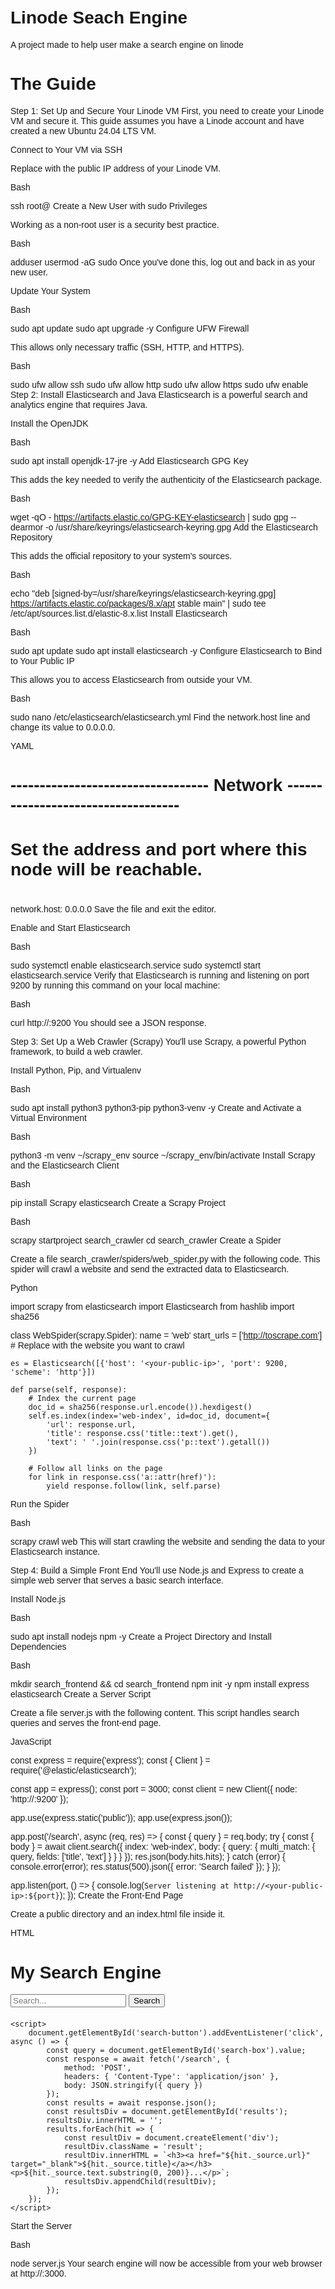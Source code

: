 # Linode Seach Engine
A project made to help user make a search engine on linode
# The Guide
Step 1: Set Up and Secure Your Linode VM
First, you need to create your Linode VM and secure it. This guide assumes you have a Linode account and have created a new Ubuntu 24.04 LTS VM.

Connect to Your VM via SSH

Replace <your-public-ip> with the public IP address of your Linode VM.

Bash

ssh root@<your-public-ip>
Create a New User with sudo Privileges

Working as a non-root user is a security best practice.

Bash

adduser <your-username>
usermod -aG sudo <your-username>
Once you've done this, log out and back in as your new user.

Update Your System

Bash

sudo apt update
sudo apt upgrade -y
Configure UFW Firewall

This allows only necessary traffic (SSH, HTTP, and HTTPS).

Bash

sudo ufw allow ssh
sudo ufw allow http
sudo ufw allow https
sudo ufw enable
Step 2: Install Elasticsearch and Java
Elasticsearch is a powerful search and analytics engine that requires Java.

Install the OpenJDK

Bash

sudo apt install openjdk-17-jre -y
Add Elasticsearch GPG Key

This adds the key needed to verify the authenticity of the Elasticsearch package.

Bash

wget -qO - https://artifacts.elastic.co/GPG-KEY-elasticsearch | sudo gpg --dearmor -o /usr/share/keyrings/elasticsearch-keyring.gpg
Add the Elasticsearch Repository

This adds the official repository to your system's sources.

Bash

echo "deb [signed-by=/usr/share/keyrings/elasticsearch-keyring.gpg] https://artifacts.elastic.co/packages/8.x/apt stable main" | sudo tee /etc/apt/sources.list.d/elastic-8.x.list
Install Elasticsearch

Bash

sudo apt update
sudo apt install elasticsearch -y
Configure Elasticsearch to Bind to Your Public IP

This allows you to access Elasticsearch from outside your VM.

Bash

sudo nano /etc/elasticsearch/elasticsearch.yml
Find the network.host line and change its value to 0.0.0.0.

YAML

# ---------------------------------- Network -----------------------------------
#
# Set the address and port where this node will be reachable.
#
network.host: 0.0.0.0
Save the file and exit the editor.

Enable and Start Elasticsearch

Bash

sudo systemctl enable elasticsearch.service
sudo systemctl start elasticsearch.service
Verify that Elasticsearch is running and listening on port 9200 by running this command on your local machine:

Bash

curl http://<your-public-ip>:9200
You should see a JSON response.

Step 3: Set Up a Web Crawler (Scrapy)
You'll use Scrapy, a powerful Python framework, to build a web crawler.

Install Python, Pip, and Virtualenv

Bash

sudo apt install python3 python3-pip python3-venv -y
Create and Activate a Virtual Environment

Bash

python3 -m venv ~/scrapy_env
source ~/scrapy_env/bin/activate
Install Scrapy and the Elasticsearch Client

Bash

pip install Scrapy elasticsearch
Create a Scrapy Project

Bash

scrapy startproject search_crawler
cd search_crawler
Create a Spider

Create a file search_crawler/spiders/web_spider.py with the following code. This spider will crawl a website and send the extracted data to Elasticsearch.

Python

import scrapy
from elasticsearch import Elasticsearch
from hashlib import sha256

class WebSpider(scrapy.Spider):
    name = 'web'
    start_urls = ['http://toscrape.com']  # Replace with the website you want to crawl

    es = Elasticsearch([{'host': '<your-public-ip>', 'port': 9200, 'scheme': 'http'}])

    def parse(self, response):
        # Index the current page
        doc_id = sha256(response.url.encode()).hexdigest()
        self.es.index(index='web-index', id=doc_id, document={
            'url': response.url,
            'title': response.css('title::text').get(),
            'text': ' '.join(response.css('p::text').getall())
        })

        # Follow all links on the page
        for link in response.css('a::attr(href)'):
            yield response.follow(link, self.parse)
Run the Spider

Bash

scrapy crawl web
This will start crawling the website and sending the data to your Elasticsearch instance.

Step 4: Build a Simple Front End
You'll use Node.js and Express to create a simple web server that serves a basic search interface.

Install Node.js

Bash

sudo apt install nodejs npm -y
Create a Project Directory and Install Dependencies

Bash

mkdir search_frontend && cd search_frontend
npm init -y
npm install express elasticsearch
Create a Server Script

Create a file server.js with the following content. This script handles search queries and serves the front-end page.

JavaScript

const express = require('express');
const { Client } = require('@elastic/elasticsearch');

const app = express();
const port = 3000;
const client = new Client({ node: 'http://<your-public-ip>:9200' });

app.use(express.static('public'));
app.use(express.json());

app.post('/search', async (req, res) => {
    const { query } = req.body;
    try {
        const { body } = await client.search({
            index: 'web-index',
            body: {
                query: {
                    multi_match: {
                        query,
                        fields: ['title', 'text']
                    }
                }
            }
        });
        res.json(body.hits.hits);
    } catch (error) {
        console.error(error);
        res.status(500).json({ error: 'Search failed' });
    }
});

app.listen(port, () => {
    console.log(`Server listening at http://<your-public-ip>:${port}`);
});
Create the Front-End Page

Create a public directory and an index.html file inside it.

HTML

<!DOCTYPE html>
<html lang="en">
<head>
    <meta charset="UTF-8">
    <title>Simple Search Engine</title>
    <style>
        body { font-family: sans-serif; padding: 20px; }
        #results { margin-top: 20px; }
        .result { border: 1px solid #ccc; padding: 10px; margin-bottom: 10px; border-radius: 8px; }
        .result h3 { margin-top: 0; }
    </style>
</head>
<body>
    <h1>My Search Engine</h1>
    <input type="text" id="search-box" placeholder="Search...">
    <button id="search-button">Search</button>
    <div id="results"></div>

    <script>
        document.getElementById('search-button').addEventListener('click', async () => {
            const query = document.getElementById('search-box').value;
            const response = await fetch('/search', {
                method: 'POST',
                headers: { 'Content-Type': 'application/json' },
                body: JSON.stringify({ query })
            });
            const results = await response.json();
            const resultsDiv = document.getElementById('results');
            resultsDiv.innerHTML = '';
            results.forEach(hit => {
                const resultDiv = document.createElement('div');
                resultDiv.className = 'result';
                resultDiv.innerHTML = `<h3><a href="${hit._source.url}" target="_blank">${hit._source.title}</a></h3><p>${hit._source.text.substring(0, 200)}...</p>`;
                resultsDiv.appendChild(resultDiv);
            });
        });
    </script>
</body>
</html>
Start the Server

Bash

node server.js
Your search engine will now be accessible from your web browser at http://<your-public-ip>:3000.
